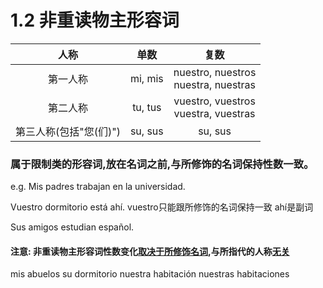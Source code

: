 # 1.2 非重读物主形容词

|   人称       |    单数     |             复数                              |
| :------: | :-----: | :---------------------------------------: |
| 第一人称 | mi, mis | nuestro, nuestros </br> nuestra, nuestras |
| 第二人称 | tu, tus | vuestro, vuestros </br> vuestra, vuestras |
| 第三人称(包括"您(们)") | su, sus |                  su, sus                  |

### 属于限制类的形容词,放在名词之前,与所修饰的名词保持性数一致。
e.g.
Mis padres trabajan en la universidad.

Vuestro dormitorio está ahí.
vuestro只能跟所修饰的名词保持一致
ahí是副词

Sus amigos estudian español.

#### 注意: 非重读物主形容词性数变化<u><b>取决于所修饰名词</b></u>,与所指代的人称<u>无关</u>

mis abuelos
su dormitorio
nuestra habitación
nuestras habitaciones
